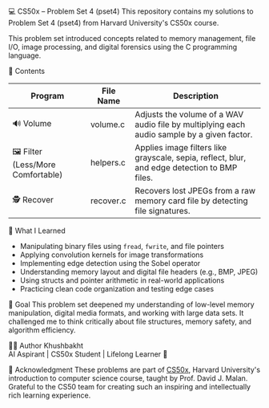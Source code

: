 💻 CS50x – Problem Set 4 (pset4)
This repository contains my solutions to Problem Set 4 (pset4) from Harvard University's CS50x course.

This problem set introduced concepts related to memory management, file I/O, image processing, and digital forensics using the C programming language.

📂 Contents

| Program | File Name | Description |
|--------|-----------|-------------|
| 🔊 Volume | volume.c | Adjusts the volume of a WAV audio file by multiplying each audio sample by a given factor. |
| 🖼️ Filter (Less/More Comfortable) | helpers.c | Applies image filters like grayscale, sepia, reflect, blur, and edge detection to BMP files. |
| 🕵️ Recover | recover.c | Recovers lost JPEGs from a raw memory card file by detecting file signatures. |

🧠 What I Learned
- Manipulating binary files using `fread`, `fwrite`, and file pointers
- Applying convolution kernels for image transformations
- Implementing edge detection using the Sobel operator
- Understanding memory layout and digital file headers (e.g., BMP, JPEG)
- Using structs and pointer arithmetic in real-world applications
- Practicing clean code organization and testing edge cases

🎯 Goal
This problem set deepened my understanding of low-level memory manipulation, digital media formats, and working with large data sets. It challenged me to think critically about file structures, memory safety, and algorithm efficiency.

👩‍💻 Author
Khushbakht  
AI Aspirant | CS50x Student | Lifelong Learner 🌱

📜 Acknowledgment
These problems are part of [CS50x](https://cs50.harvard.edu/x/), Harvard University's introduction to computer science course, taught by Prof. David J. Malan.  
Grateful to the CS50 team for creating such an inspiring and intellectually rich learning experience.
